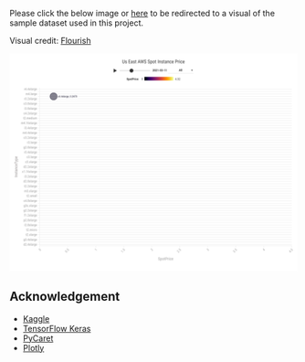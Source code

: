 Please click the below image or [here](https://public.flourish.studio/story/902992/) to be redirected to a visual of the sample dataset used in this project. 

Visual credit: [Flourish](https://flourish.studio/features/)

[<img src="https://github.com/RuichongWang/Flant/blob/main/Images/TFG%20AWS%402x.png">](https://public.flourish.studio/story/902992/)

## Acknowledgement 

* [Kaggle](https://www.kaggle.com/)
* [TensorFlow Keras](https://github.com/tensorflow/tensorflow/tree/master/tensorflow/python/keras)
* [PyCaret](https://github.com/pycaret/pycaret)
* [Plotly](https://github.com/plotly)

